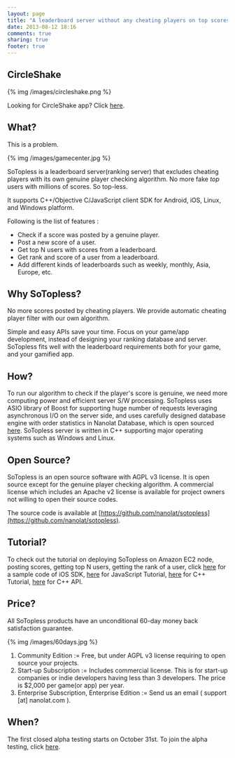 ```yaml
---
layout: page
title: "A leaderboard server without any cheating players on top scores."
date: 2013-08-12 18:16
comments: true
sharing: true
footer: true
---
```


CircleShake
-----------

{% img /images/circleshake.png %}

Looking for CircleShake app? Click [here](http://CircleShake.me).

What?
-----
This is a problem.

{% img /images/gamecenter.jpg %}

SoTopless is a leaderboard server(ranking server) that excludes cheating players with its own genuine player checking algorithm. No more fake *top* users with millions of scores. So top-less. 

It supports C++/Objective C/JavaScript client SDK for Android, iOS, Linux, and Windows platform. 

Following is the list of features :

*   Check if a score was posted by a genuine player.
*   Post a new score of a user.
*   Get top N users with scores from a leaderboard.  
*   Get rank and score of a user from a leaderboard. 
*   Add different kinds of leaderboards such as weekly, monthly, Asia, Europe, etc. 

Why SoTopless?
--------------
No more scores posted by cheating players. We provide automatic cheating player filter with our own algorithm.

Simple and easy APIs save your time. Focus on your game/app development, instead of designing your ranking database and server.  
SoTopless fits well with the leaderboard requirements both for your game, and your gamified app.

How?
----
To run our algorithm to check if the player's score is genuine, we need more computing power and efficient server S/W processing. SoTopless uses ASIO library of Boost for supporting huge number of requests leveraging asynchronous I/O on the server side, and uses carefully designed database engine with order statistics in Nanolat Database, which is open sourced [here](https://github.com/Nanolat/nldb). SoTopless server is written in C++ supporting major operating systems such as Windows and Linux.

Open Source?
------------
SoTopless is an open source software with AGPL v3 license. It is open source except for the genuine player checking algorithm. A commercial license which includes an Apache v2 license is available for project owners not willing to open their source codes.

The source code is available at [https://github.com/nanolat/sotopless](https://github.com/nanolat/sotopless).

Tutorial?
---------
To check out the tutorial on deploying SoTopless on Amazon EC2 node, posting scores, getting top N users, getting the rank of a user, click [here](tutorials/ios.html) for a sample code of iOS SDK, [here](tutorials/javascript.html) for JavaScript Tutorial, [here](tutorials/cpp.html) for C++ Tutorial, [here](tutorials/cpp-api.html) for C++ API.

Price?
------

All SoTopless products have an unconditional 60-day money back satisfaction guarantee.

{% img /images/60days.jpg %}

1. Community Edition
:= Free, but under AGPL v3 license requiring to open source your projects. 
2. Start-up Subscription
:= Includes commercial license. This is for start-up companies or indie developers having less than 3 developers. The price is $2,000 per game(or app) per year.
3. Enterprise Subscription, Enterprise Edition
:= Send us an email ( support [at] nanolat.com ).

When?
-----
The first closed alpha testing starts on October 31st. To join the alpha testing, click [here](join-alpha-test).
